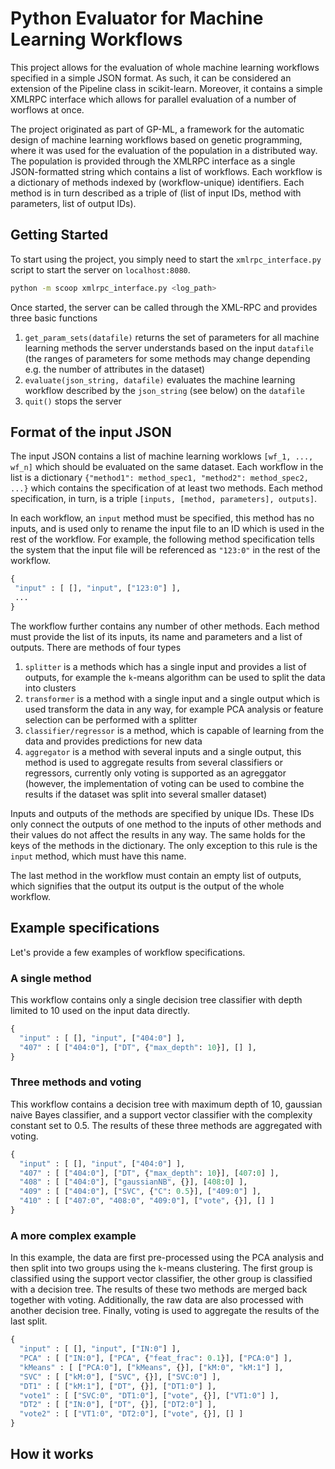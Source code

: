 # Python Evaluator for Machine Learning Workflows

This project allows for the evaluation of whole machine learning workflows
specified in a simple JSON format. As such, it can be considered an extension of
the Pipeline class in scikit-learn. Moreover, it contains a simple XMLRPC
interface which allows for parallel evaluation of a number of worflows at once.

The project originated as part of GP-ML, a framework for the automatic design
of machine learning workflows based on genetic programming, where it was used
for the evaluation of the population in a distributed way. The population 
is provided through the XMLRPC interface as a single JSON-formatted string
which contains a list of workflows. Each workflow is a dictionary of methods
indexed by (workflow-unique) identifiers. Each method is in turn described
as a triple of (list of input IDs, method with parameters, list of output IDs).

## Getting Started

To start using the project, you simply need to start the `xmlrpc_interface.py`
script to start the server on `localhost:8080`.

```bash
python -m scoop xmlrpc_interface.py <log_path>
```

Once started, the server can be called through the XML-RPC and provides three
basic functions

1. `get_param_sets(datafile)` returns the set of parameters for all 
   machine learning methods the server understands based on the input `datafile` 
   (the ranges of parameters for some methods may change depending e.g. the 
   number of attributes in the dataset)
2. `evaluate(json_string, datafile)` evaluates the machine learning workflow
   described by the `json_string` (see below) on the `datafile`
3. `quit()` stops the server

## Format of the input JSON

The input JSON contains a list of machine learning worklows `[wf_1, ..., wf_n]`
which should be evaluated on the same dataset. Each workflow in the list is a
dictionary `{"method1": method_spec1, "method2": method_spec2, ...}` which
contains the specification of at least two methods. Each method specification,
in turn, is a triple `[inputs, [method, parameters], outputs]`.

In each workflow, an `input` method must be specified, this method has no
inputs, and is used only to rename the input file to an ID which is used in the
rest of the workflow. For example, the following method specification tells the
system that the input file will be referenced as `"123:0"` in the rest of the 
workflow.

```python
{
 "input" : [ [], "input", ["123:0"] ],
 ...
}
```

The workflow further contains any number of other methods. Each method must 
provide the list of its inputs, its name and parameters and a list of outputs.
There are methods of four types

1. `splitter` is a methods which has a single input and provides a list of
   outputs, for example the `k`-means algorithm can be used to split the data
   into clusters
2. `transformer` is a method with a single input and a single output which is
   used transform the data in any way, for example PCA analysis or feature
   selection can be performed with a splitter
3. `classifier/regressor` is a method, which is capable of learning from the 
   data and provides predictions for new data
4. `aggregator` is a method with several inputs and a single output, this method
   is used to aggregate results from several classifiers or regressors,
   currently only voting is supported as an agreggator (however, the
   implementation of voting can be used to combine the results if the dataset
   was split into several smaller dataset)


Inputs and outputs of the methods are specified by unique IDs. These IDs only
connect the outputs of one method to the inputs of other methods and their
values do not affect the results in any way. The same holds for the keys of the
methods in the dictionary. The only exception to this rule is the `input` method,
which must have this name.

The last method in the workflow must contain an empty list of outputs, which 
signifies that the output its output is the output of the whole workflow.

## Example specifications

Let's provide a few examples of workflow specifications.

### A single method

This workflow contains only a single decision tree classifier with depth limited
to 10 used on the input data directly. 

```python
{
  "input" : [ [], "input", ["404:0"] ],
  "407" : [ ["404:0"], ["DT", {"max_depth": 10}], [] ],
}
```

### Three methods and voting

This workflow contains a decision tree with maximum depth of 10, gaussian naive
Bayes classifier, and a support vector classifier with the complexity constant
set to 0.5. The results of these three methods are aggregated with voting.

```python
{
  "input" : [ [], "input", ["404:0"] ],
  "407" : [ ["404:0"], ["DT", {"max_depth": 10}], [407:0] ],
  "408" : [ ["404:0"], ["gaussianNB", {}], [408:0] ],
  "409" : [ ["404:0"], ["SVC", {"C": 0.5}], ["409:0"] ],
  "410" : [ ["407:0", "408:0", "409:0"], ["vote", {}], [] ]
}
```

### A more complex example

In this example, the data are first pre-processed using the PCA analysis and
then split into two groups using the `k`-means clustering. The first group is
classified using the support vector classifier, the other group is classified
with a decision tree. The results of these two methods are merged back together
with voting. Additionally, the raw data are also processed with another decision
tree. Finally, voting is used to aggregate the results of the last split.

```python
{
  "input" : [ [], "input", ["IN:0"] ],
  "PCA" : [ ["IN:0"], ["PCA", {"feat_frac": 0.1}], ["PCA:0"] ],
  "kMeans" : [ ["PCA:0"], ["kMeans", {}], ["kM:0", "kM:1"] ],
  "SVC" : [ ["kM:0"], ["SVC", {}], ["SVC:0"] ],
  "DT1" : [ ["kM:1"], ["DT", {}], ["DT1:0"] ],
  "vote1" : [ ["SVC:0", "DT1:0"], ["vote", {}], ["VT1:0"] ],
  "DT2" : [ ["IN:0"], ["DT", {}], ["DT2:0"] ],
  "vote2" : [ ["VT1:0", "DT2:0"], ["vote", {}], [] ]
}
```


## How it works

